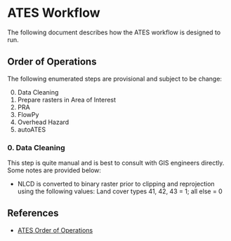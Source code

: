 # ATES Workflow

The following document describes how the ATES workflow is designed to run.

## Order of Operations

The following enumerated steps are provisional and subject to be change:

0. Data Cleaning
1. Prepare rasters in Area of Interest
2. PRA
3. FlowPy
4. Overhead Hazard
5. autoATES

### 0. Data Cleaning

This step is quite manual and is best to consult with GIS engineers directly. Some notes are provided below:

- NLCD is converted to binary raster prior to clipping and reprojection using the following values: Land cover types 41, 42, 43 = 1; all else = 0

## References

- [ATES Order of Operations](https://docs.google.com/document/d/156T8371EGI_Bz2VdCdyaA4T1_aLul6cUir_AlSOiY8I/edit)
